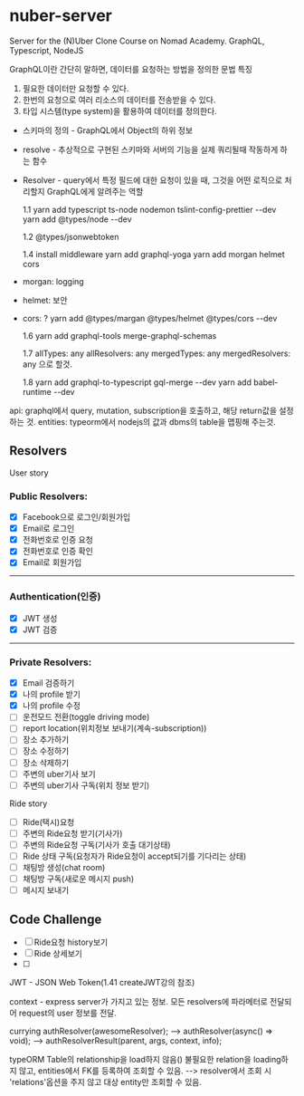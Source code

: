 # nuber-server

Server for the (N)Uber Clone Course on Nomad Academy. GraphQL, Typescript, NodeJS

GraphQL이란 간단히 말하면, 데이터를 요청하는 방법을 정의한 문법
특징

1. 필요한 데이터만 요청할 수 있다.
2. 한번의 요청으로 여러 리소스의 데이터를 전송받을 수 있다.
3. 타입 시스템(type system)을 활용하여 데이터를 정의한다.

- 스키마의 정의 - GraphQL에서 Object의 하위 정보
- resolve - 추상적으로 구현된 스키마와 서버의 기능을 실제 쿼리될때 작동하게 하는 함수
- Resolver - query에서 특정 필드에 대한 요청이 있을 때, 그것을 어떤 로직으로 처리할지 GraphQL에게 알려주는 역할

  1.1
  yarn add typescript ts-node nodemon tslint-config-prettier --dev
  yarn add @types/node --dev

  1.2 @types/jsonwebtoken

  1.4
  install middleware
  yarn add graphql-yoga
  yarn add morgan helmet cors

* morgan: logging
* helmet: 보안
* cors: ?
  yarn add @types/margan @types/helmet @types/cors --dev

  1.6
  yarn add graphql-tools merge-graphql-schemas

  1.7
  allTypes: any
  allResolvers: any
  mergedTypes: any
  mergedResolvers: any
  으로 할것.

  1.8
  yarn add graphql-to-typescript gql-merge --dev
  yarn add babel-runtime --dev

api: graphql에서 query, mutation, subscription을 호출하고, 해당 return값을 설정하는 것.
entities: typeorm에서 nodejs의 값과 dbms의 table을 맵핑해 주는것.

## Resolvers

User story

### Public Resolvers:

- [x] Facebook으로 로그인/회원가입
- [x] Email로 로그인
- [x] 전화번호로 인증 요청
- [x] 전화번호로 인증 확인
- [x] Email로 회원가입

---

### Authentication(인증)

- [x] JWT 생성
- [x] JWT 검증

---

### Private Resolvers:

- [x] Email 검증하기
- [x] 나의 profile 받기
- [x] 나의 profile 수정
- [ ] 운전모드 전환(toggle driving mode)
- [ ] report location(위치정보 보내기(계속-subscription))
- [ ] 장소 추가하기
- [ ] 장소 수정하기
- [ ] 장소 삭제하기
- [ ] 주변의 uber기사 보기
- [ ] 주변의 uber기사 구독(위치 정보 받기)

Ride story

- [ ] Ride(택시)요청
- [ ] 주변의 Ride요청 받기(기사가)
- [ ] 주변의 Ride요청 구독(기사가 호출 대기상태)
- [ ] Ride 상태 구독(요청자가 Ride요청이 accept되기를 기다리는 상태)
- [ ] 채팅방 생성(chat room)
- [ ] 채팅방 구독(새로운 메시지 push)
- [ ] 메시지 보내기

## Code Challenge

- [ ] Ride요청 history보기
- [ ] Ride 상세보기
- [ ]

JWT - JSON Web Token(1.41 createJWT강의 참조)

context - express server가 가지고 있는 정보.
모든 resolvers에 파라메터로 전달되어 request의 user 정보를 전달.

currying
authResolver(awesomeResolver);
--> authResolver(async() => void);
--> authResolverResult(parent, args, context, info);

typeORM
Table의 relationship을 load하지 않음()
불필요한 relation을 loading하지 않고, entities에서 FK를 등록하여 조회할 수 있음.
--> resolver에서 조회 시 'relations'옵션을 주지 않고 대상 entity만 조회할 수 있음.
